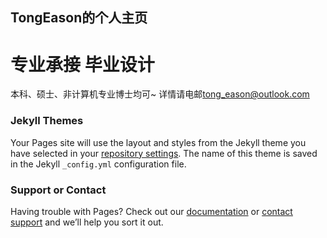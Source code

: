 ## TongEason的个人主页

# 专业承接 毕业设计 
本科、硕士、非计算机专业博士均可~
详情请电邮<a href="mailto:tong_eason@outlook.com">tong_eason@outlook.com</a>


### Jekyll Themes

Your Pages site will use the layout and styles from the Jekyll theme you have selected in your [repository settings](https://github.com/EasonTong/Self_Public_site/settings/pages). The name of this theme is saved in the Jekyll `_config.yml` configuration file.

### Support or Contact

Having trouble with Pages? Check out our [documentation](https://docs.github.com/categories/github-pages-basics/) or [contact support](https://support.github.com/contact) and we’ll help you sort it out.
